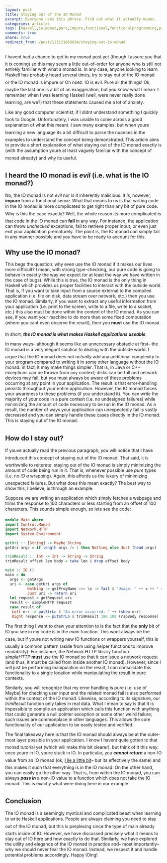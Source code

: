 ```yaml
---
layout: post
title: Staying out of the IO Monad
excerpt: Everyone uses this phrase. Find out what it actually means.
categories: articles
tags: [haskell,io,monad,pure,impure,functional,functionalprogramming,programming,fp]
comments: true
share: true
redirect_from: /post/123121863834/staying-out-io-monad
---
```


<p>I havent had a chance to get to my monad post yet (though I assure you that it <i>is</i> coming) so this may seem a little out-of-order for anyone who is still not entirely familiar with what a monad is. In any case, anyone looking to learn Haskell has probably heard several times, try to stay out of the IO monad or the IO monad is impure or Oh noez. IO is evil. Pure all the things! Ok, maybe the last one is a bit of an exaggeration, but you know what I mean. I remember when I was learning Haskell (well, were never really done learning, are we?) that these statements caused me a lot of anxiety.</p><p>Like any good computer scientist, if I didnt understand something I quickly took to Google. Unfortunately, I was unable to come across a good explanation of what this meant. I saw many examples, but when youre learning a new language its a bit difficult to parse the nuances in the examples to understand the concept being demonstrated. This article aims to provide a short explanation of what staying out of the IO monad exactly is (with the assumption youre at least vaguely familiar with the concept of monad already) and why its useful.</p><h2>I heard the IO monad is <i>evil</i> (i.e. what is the IO monad?)</h2><p>No, the IO monad is not <i>evil</i> nor is it inherently malicious. It <i>is</i>, however, <b>impure</b> from a functional sense. What that means to us is that writing code in the IO monad is more complicated to get right than any bit of pure code. Why is this the case exactly? Well, the whole reason its more complicated is that code in the IO monad can <b>fail</b> in any way. For instance, the application can throw <i>unchecked</i> exceptions, fail to retrieve proper input, or even just exit your application prematurely. The point is, the IO monad can simply fail in any manner possible and you have to be ready to account for this.</p><h2>Why use the IO monad?</h2><p>This begs the question: why even use the IO monad if it makes our lives more difficult? I mean, with strong type-checking, our pure code is going to behave in exactly the way we expect (or at least the way we have written in the case of bugs). While this is true, the IO monad is the only thing in Haskell which provides us proper facilities to interact with the outside world. That is, if you want to take input from a source external to the compiled application (i.e. file on disk, data stream over network, etc.) then you use the IO monad. Similarly, if you want to extract any useful information from your application (i.e. print to the screen, write to a file, write to a socket, etc.) this also must be done within the context of the IO monad. As you can see, if you want your machine to do more than some fixed computation (where you cant even observe the result), then you <b>must</b> use the IO monad.</p><p>In short, <i><b>the IO monad is what makes Haskell applications useable</b>.</i></p><p>In many ways&ndash; although it seems like an unnecessary obstacle at first&ndash; the IO monad is a very elegant solution to dealing with the outside world. I argue that the IO monad does not <i>actually</i> add any additional complexity to your program compared to writing it in some other language without the IO monad. In fact, it may make things simpler. That is, in Java or C++ exceptions can be thrown from any context; disks can be full and network devices may fail, but you must always be aware of these problems occurring at any point in your application. The result is that error-handling persists throughout your entire application. However, the IO monad forces your awareness to these problems (if you understand it). You can write the majority of your code in a pure context (i.e. no undesigned failures) while minimizing the amount of code necessary to be run in the IO monad. As a result, the number of ways your application can unexpectedly fail is vastly decreased and you can simply handle these cases directly in the IO monad. This is staying out of the IO monad.</p><h2>How do I stay out?</h2><p>If youve actually read the previous paragraph, you will notice that I have introduced this concept of staying out of the IO monad. That said, it is worthwhile to reiterate: staying out of the IO monad is simply minimizing the amount of code being run in it. That is, whenever possible use <i>pure</i> types (i.e. no <i>IO a</i> wrapping). Again, this affords us the luxury of minimizing unexpected failures. But what does this mean exactly? The best way to show this, I believe, is through an example.</p><p>Suppose we are writing an application which simply fetches a webpage and trims the response to 100 characters or less starting from an offset of 100 characters. This sounds simple enough, so lets see the code:</p>

```haskell
module Main where
import Control.Monad
import Network.HTTP
import System.Environment

getUri :: [String] -> Maybe String
getUri args = if length args /= 1 then Nothing else Just (head args)

trimResult :: Int -> Int -> String -> String
trimResult offset len body = take len $ drop offset body

main :: IO ()
main = do
  args <- getArgs
  uri <- case getUri args of
          Nothing -> getProgName >>= \x -> fail $ "Usage: " ++ x ++ " <uri_to_fetch>"
          Just uri -> return uri
  let request = getRequest uri
  result <- simpleHTTP request
  case result of
   Left err -> putStrLn $ "An error occurred: " ++ (show err)
   Right response -> putStrLn $ trimResult 100 100 (rspBody response)
```

<p>The first thing I want to draw your attention to is the fact that the <b>only</b> bit of IO you see in my code is in the <i>main</i> function. This wont always be the case, but if youre not writing new IO functions or wrappers yourself, this is usually a common pattern (aside from using helper functions to improve readability). For instance, the Network.HTTP library function <i>simpleHTTP</i> <b>must</b> use the IO monad so that it can issue a network request (and thus, it must be called from inside another IO monad). However, since I will just be performing manipulation on the result, I can consolidate this functionality to a single location while manipulating the result in pure contexts.</p><p>Similarly, you will recognize that my error handling is pure (i.e. use of Maybe) for checking user input and the related monad fail is also performed within the context of the IO monad. Likewise, according to its signature, our <i>trimResult</i> function only takes in real data. What I mean to say is that it is impossible to compile an application which calls this function with anything that could generate a null pointer exception or some other weird failure; such issues are commonplace in other languages. This allows the core functionality of our application to be easily tested and verified. </p><p>The final takeaway here is that the IO monad should always be at the outer-most layer possible in your application. I know I havent quite gotten to that monad tutorial yet (which will make this bit clearer), but think of it this way: once youre in IO, youre stuck in IO. In particular, you <b><i>cannot return</i></b> a non-IO value from an IO monad (ok, <a href="https://hackage.haskell.org/package/transformers-0.4.1.0/docs/Control-Monad-IO-Class.html" target="_blank">I lie a little bit</a>&ndash; but its effectively the same) and this makes it such that everything is in the IO monad. On the other hand, you can easily go the other way. That is, from within the IO monad, you can always <i><b>pass in</b></i> a non-IO value to a function which does not take the IO monad. This is exactly what were doing here in our example.</p><h2>Conclusion</h2><p>The IO monad is a seemingly mystical and complicated beast when learning to write Haskell applications. People are always claiming you need to stay out of the IO monad, but this is perplexing since the type of main already starts inside of IO. However, we have discussed precisely what it means to stay out of IO here and how exactly to do that. Similarly, we have explored the utility and elegance of the IO monad in practice and&ndash; most importantly&ndash; why we should never fear the IO monad. Instead, we respect it and handle potential problems accordingly. Happy IOing!</p>
